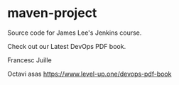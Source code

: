 # maven-project
Source code for James Lee's Jenkins course.

Check out our Latest DevOps PDF book.

Francesc Juille

Octavi
asas
https://www.level-up.one/devops-pdf-book
